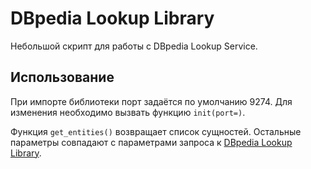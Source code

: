# DBpedia Lookup Library

Небольшой скрипт для работы с DBpedia Lookup Service.

## Использование

При импорте библиотеки порт задаётся по умолчанию 9274. 
Для изменения необходимо вызвать функцию ```init(port=)```.

Функция ```get_entities()``` возвращает список сущностей. 
Остальные параметры совпадают с параметрами запроса к [DBpedia Lookup Library](https://github.com/dbpedia/dbpedia-lookup/blob/master/README.md#static-query-parameters).
